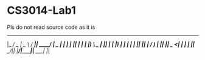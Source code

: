 # CS3014-Lab1
Pls do not read source code as it is
 _____ ___  ____    ____  _____ ____ ____  _____ _____ 
|_   _/ _ \|  _ \  / ___|| ____/ ___|  _ \| ____|_   _|
  | || | | | |_) \ \___ \|  _|| |   | |_) |  _|   | |
  | || |_| |  __/   ___) | |__| |___|  _ <| |___  | |
  |_| \___/|_|     |____/|_____\____|_| \_\_____| |_|

